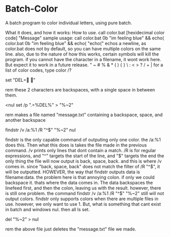 # Batch-Color
A batch program to color individual letters, using pure batch.

What it does, and how it works:
How to use.
call color.bat [hexidecimal color code] "Message"
sample usage: call color.bat 0b "im feeling blue" && echo(
color.bat 0b "im feeling blue" && echo(
"echo(" echos a newline, as color.bat does not by default, so you can have 
multiple colors on the same line.
also, due to the nature of how this works, certain symbols will kill the program.
if you cannot have the character in a filename, it wont work here.  But expect it to work
in a future release.
" ~ # % & * ( ) { } \ : < > ? / + | 
for a list of color codes, type color /?


set "DEL= " 

rem these 2 characters are backspaces, with a single space in between them.

<nul set /p ".=%DEL%" > "%~2" 

rem makes a file named "message.txt" containing a backspace, space, and another backspace

findstr /v /a:%1 /R "^$" "%~2" nul 

findstr is the only capable command of outputing only one color. 
the /a:%1 does this. Then what this does is
takes the file made in the previous command. /v prints only lines that dont contain a match.
/R is for regular expressions, and "^" targets the start of the line, and "$" targets the end
the only thing the file will now output is back, space, back.
and this is where /v comes in. since "back, space, back" does not match the filter of /R "^$",
it will be outputted.
HOWEVER, the way that findstr outputs data is filename:data.
the problem here is that annoying colon. if only we could backspace it.
thats where the data comes in.  The data backspaces the linefeed first, and then the colon, leaving 
us with the result.
however, there is still one problem. the command findstr /v /a:%1 /R "^$" "%~2" still will not
output colors.  findstr only supports colors when there are multiple files in use.
however, we only want to use 1.  But, what is something that cant exist in batch and windows
nul.  then all ls set.

del "%~2" > nul

rem the above file just deletes the "message.txt" file we made.
